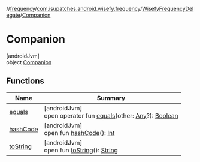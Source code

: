//[frequency](../../../../index.md)/[com.isupatches.android.wisefy.frequency](../../index.md)/[WisefyFrequencyDelegate](../index.md)/[Companion](index.md)

# Companion

[androidJvm]\
object [Companion](index.md)

## Functions

| Name | Summary |
|---|---|
| [equals](../../../com.isupatches.android.wisefy.frequency.entities/-is-network5g-hz-result/-false/index.md#585090901%2FFunctions%2F-831600846) | [androidJvm]<br>open operator fun [equals](../../../com.isupatches.android.wisefy.frequency.entities/-is-network5g-hz-result/-false/index.md#585090901%2FFunctions%2F-831600846)(other: [Any](https://kotlinlang.org/api/latest/jvm/stdlib/kotlin/-any/index.html)?): [Boolean](https://kotlinlang.org/api/latest/jvm/stdlib/kotlin/-boolean/index.html) |
| [hashCode](../../../com.isupatches.android.wisefy.frequency.entities/-is-network5g-hz-result/-false/index.md#1794629105%2FFunctions%2F-831600846) | [androidJvm]<br>open fun [hashCode](../../../com.isupatches.android.wisefy.frequency.entities/-is-network5g-hz-result/-false/index.md#1794629105%2FFunctions%2F-831600846)(): [Int](https://kotlinlang.org/api/latest/jvm/stdlib/kotlin/-int/index.html) |
| [toString](../../../com.isupatches.android.wisefy.frequency.entities/-is-network5g-hz-result/-false/index.md#1616463040%2FFunctions%2F-831600846) | [androidJvm]<br>open fun [toString](../../../com.isupatches.android.wisefy.frequency.entities/-is-network5g-hz-result/-false/index.md#1616463040%2FFunctions%2F-831600846)(): [String](https://kotlinlang.org/api/latest/jvm/stdlib/kotlin/-string/index.html) |
